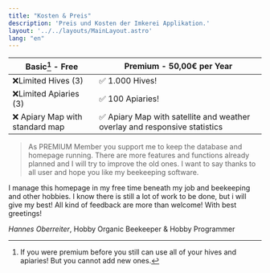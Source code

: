 ```yaml
---
title: "Kosten & Preis"
description: 'Preis und Kosten der Imkerei Applikation.'
layout: '../../layouts/MainLayout.astro'
lang: "en"
---
```


| **Basic[^1]  - Free**          | **Premium - 50,00€ per Year**                                             |
| ------------------------------ | ------------------------------------------------------------------------- |
| ❌Limited Hives (3)             | ✅ 1.000 Hives!                                                            |
| ❌Limited Apiaries (3)          | ✅ 100 Apiaries!                                                           |
| ❌ Apiary Map with standard map | ✅ Apiary Map with satellite and weather overlay and responsive statistics |

> As PREMIUM Member you support me to keep the database and homepage running. There are more features and functions already planned and I will try to improve the old ones. I want to say thanks to all user and hope you like my beekeeping software.

I manage this homepage in my free time beneath my job and beekeeping and other hobbies. I know there is still a lot of work to be done, but i will give my best!
All kind of feedback are more than welcome!
With best greetings!

_Hannes Oberreiter_, Hobby Organic Beekeeper & Hobby Programmer

[^1]: If you were premium before you still can use all of your hives and apiaries! But you cannot add new ones.
